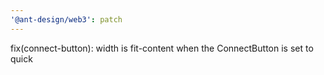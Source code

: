 ```yaml
---
'@ant-design/web3': patch
---
```


fix(connect-button): width is fit-content when the ConnectButton is set to quick
